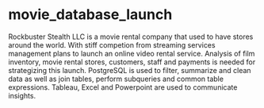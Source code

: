 # movie_database_launch
Rockbuster Stealth LLC is a movie rental company that used to have stores around the world. With stiff competion from streaming services management plans to launch an online video rental service. Analysis of film inventory, movie rental stores, customers, staff and payments is needed for strategizing this launch. PostgreSQL is used to filter, summarize and clean data as well as join tables, perform subqueries and common table expressions. Tableau, Excel and Powerpoint are used to communicate insights.
